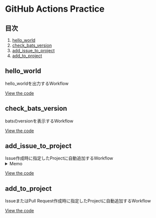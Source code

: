 # GitHub Actions Practice

## 目次
<!-- 番号付きのリスト -->
1. [hello_world](#hello_world)
2. [check_bats_version](#check_bats_version)
3. [add_issue_to_project](#add_issue_to_project)
4. [add_to_project](#add_to_project)


<h2 id="hello_world">hello_world</h2>
hello_worldを出力するWorkflow

[View the code](https://github.com/dev-satoshi/github-actions-practice/blob/main/.github/workflows/hello_world.yml)


<h2 id="check_bats_version">check_bats_version</h2>
batsのversionを表示するWorkflow

[View the code](https://github.com/dev-satoshi/github-actions-practice/blob/main/.github/workflows/check_bats_version.yml)


<h2 id="add_issue_to_project">add_issue_to_project</h2>
Issue作成時に指定したProjectに自動追加するWorkflow

<details>
<summary>Memo</summary>
  
- labeld(オプション)を使うことで、特定のラベルがついたIssueだけをProjectに追加することもできる<br>
- label-operator(オプション)で、ラベルフィルタの動作を指定する
</details>

[View the code](https://github.com/dev-satoshi/github-actions-practice/blob/main/.github/workflows/add_issue_to_project.yml)


<h2 id="add_to_project">add_to_project</h2>
IssueまたはPull Request作成時に指定したProjectに自動追加するWorkflow

[View the code](https://github.com/dev-satoshi/github-actions-practice/blob/main/.github/workflows/add_to_project.yml)

